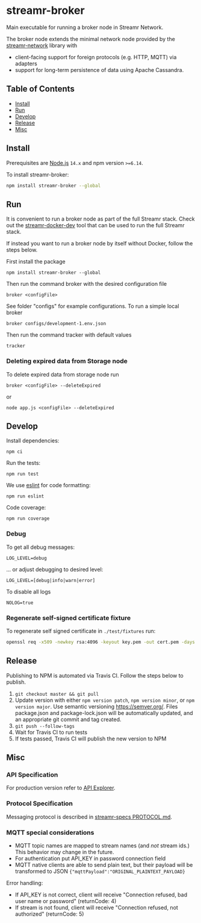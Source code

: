 # streamr-broker

Main executable for running a broker node in Streamr Network.

The broker node extends the minimal network node provided by the
[streamr-network](https://github.com/streamr-dev/network) library with
- client-facing support for foreign protocols (e.g. HTTP, MQTT) via adapters
- support for long-term persistence of data using Apache Cassandra.

## Table of Contents
- [Install](#install)
- [Run](#run)
- [Develop](#develop)
- [Release](#release)
- [Misc](#misc)

## Install

Prerequisites are [Node.js](https://nodejs.org/) `14.x` and npm version `>=6.14`.

To install streamr-broker:
```bash
npm install streamr-broker --global
```

## Run
It is convenient to run a broker node as part of the full Streamr stack. Check out
the [streamr-docker-dev](https://github.com/streamr-dev/streamr-docker-dev) tool
that can be used to run the full Streamr stack.

If instead you want to run a broker node by itself without Docker, follow the steps below.

First install the package
```
npm install streamr-broker --global
```
Then run the command broker with the desired configuration file
```
broker <configFile>
```
See folder "configs" for example configurations. To run a simple local broker
```
broker configs/development-1.env.json
```
Then run the command tracker with default values
```
tracker
```

### Deleting expired data from Storage node
To delete expired data from storage node run

```
broker <configFile> --deleteExpired
```

or

```
node app.js <configFile> --deleteExpired
```

## Develop

Install dependencies:

    npm ci

Run the tests:

    npm run test

We use [eslint](https://github.com/eslint/eslint) for code formatting:

    npm run eslint

Code coverage:

    npm run coverage

### Debug

To get all debug messages:

    LOG_LEVEL=debug

... or adjust debugging to desired level:

    LOG_LEVEL=[debug|info|warn|error]

To disable all logs

    NOLOG=true

### Regenerate self-signed certificate fixture
To regenerate self signed certificate in `./test/fixtures` run:

```bash
openssl req -x509 -newkey rsa:4096 -keyout key.pem -out cert.pem -days 36500 -nodes -subj "/CN=localhost"
```

## Release

Publishing to NPM is automated via Travis CI. Follow the steps below to publish.

1. `git checkout master && git pull`
2. Update version with either `npm version patch`, `npm version minor`, or `npm version major`. Use semantic versioning
https://semver.org/. Files package.json and package-lock.json will be automatically updated, and an appropriate git commit and tag created.
3. `git push --follow-tags`
4. Wait for Travis CI to run tests
5. If tests passed, Travis CI will publish the new version to NPM

## Misc

### API Specification

For production version refer to [API Explorer](https://api-explorer.streamr.com).

### Protocol Specification

Messaging protocol is described in [streamr-specs PROTOCOL.md](https://github.com/streamr-dev/streamr-specs/blob/master/PROTOCOL.md).

### MQTT special considerations
- MQTT topic names are mapped to stream names (and *not* stream ids.) This behavior may change in the future.
- For authentication put API_KEY in password connection field
- MQTT native clients are able to send plain text, but their payload will be transformed to JSON
`{"mqttPayload":"ORIGINAL_PLAINTEXT_PAYLOAD}`

Error handling:
- If API_KEY is not correct, client will receive "Connection refused, bad user name or password" (returnCode: 4)
- If stream is not found, client will receive "Connection refused, not authorized" (returnCode: 5)
